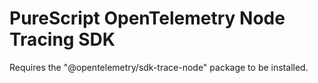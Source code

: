 # PureScript OpenTelemetry Node Tracing SDK

Requires the "@opentelemetry/sdk-trace-node" package to be installed.
